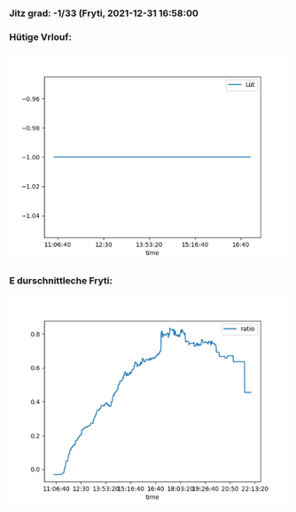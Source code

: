 ### Jitz grad: -1/33 (Fryti, 2021-12-31 16:58:00

### Hütige Vrlouf:
![Graph](Today.png)

### E durschnittleche Fryti:
![Graph](Fryti.png)